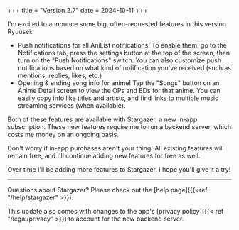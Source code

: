 +++
title = "Version 2.7"
date = 2024-10-11
+++

I'm excited to announce some big, often-requested features in this version Ryuusei:

- Push notifications for all AniList notifications! To enable them: go to the Notifications tab, press the settings button at the top of the screen, then turn on the "Push Notifications" switch. You can also customize push notifications based on what kind of notification you've received (such as mentions, replies, likes, etc.)
- Opening & ending song info for anime! Tap the "Songs" button on an Anime Detail screen to view the OPs and EDs for that anime. You can easily copy info like titles and artists, and find links to multiple music streaming services (when available).

Both of these features are available with Stargazer, a new in-app subscription. These new features require me to run a backend server, which costs me money on an ongoing basis.

Don't worry if in-app purchases aren't your thing! All existing features will remain free, and I'll continue adding new features for free as well.

Over time I'll be adding more features to Stargazer. I hope you'll give it a try!

***

Questions about Stargazer? Please check out the [help page]({{<ref "/help/stargazer" >}}).

This update also comes with changes to the app's [privacy policy]({{< ref "/legal/privacy" >}}) to account for the new backend server.

